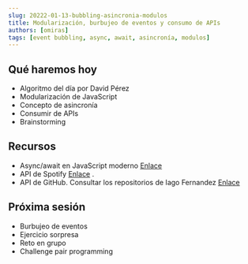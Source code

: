 ```yaml
---
slug: 20222-01-13-bubbling-asincronia-modulos
title: Modularización, burbujeo de eventos y consumo de APIs
authors: [omiras]
tags: [event bubbling, async, await, asincronía, modulos]
---
```


## Qué haremos hoy

- Algoritmo del día por David Pérez
- Modularización de JavaScript
- Concepto de asincronía
- Consumir de APIs
- Brainstorming

## Recursos

- Async/await en JavaScript moderno [Enlace](https://nodejs.dev/learn/modern-asynchronous-javascript-with-async-and-await)
- API de Spotify [Enlace](https://developer.spotify.com/documentation/web-api/) .
- API de GitHub. Consultar los repositorios de Iago Fernandez [Enlace](https://api.github.com/users/IagoFernandezBlanco/repos)

## Próxima sesión

- Burbujeo de eventos
- Ejercicio sorpresa
- Reto en grupo
- Challenge pair programming
